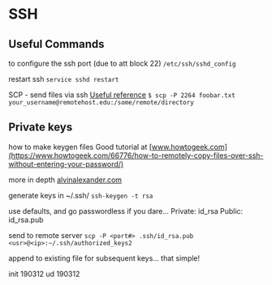SSH
=======

Useful Commands
---------
to configure the ssh port (due to att block 22)
`/etc/ssh/sshd_config`

restart ssh
`service sshd restart`

SCP - send files via ssh
[Useful reference](http://www.hypexr.org/linux_scp_help.php)
`$ scp -P 2264 foobar.txt your_username@remotehost.edu:/some/remote/directory`


Private keys
---------

how to make keygen files
Good tutorial at [www.howtogeek.com](https://www.howtogeek.com/66776/how-to-remotely-copy-files-over-ssh-without-entering-your-password/)

more in depth
[alvinalexander.com](https://alvinalexander.com/linux-unix/how-use-scp-without-password-backups-copy)

generate keys in ~/.ssh/
`ssh-keygen -t rsa`

use defaults, and go passwordless if you dare...
Private: id_rsa Public: id_rsa.pub

send to remote server
`scp -P <port#> .ssh/id_rsa.pub <usr>@<ip>:~/.ssh/authorized_keys2`

append to existing file for subsequent keys... that simple!


init 190312 
ud   190312







